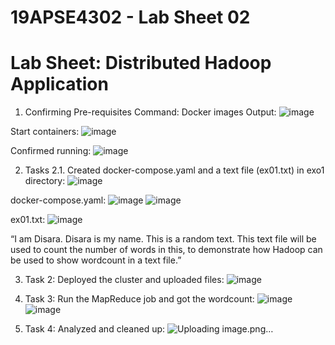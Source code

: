 # 19APSE4302 - Lab Sheet 02

# Lab Sheet: Distributed Hadoop Application
1.	Confirming Pre-requisites
Command:
Docker images
Output:
 ![image](https://github.com/user-attachments/assets/f7e4b645-6d32-4440-802b-fccb09996a56)

Start containers:
 ![image](https://github.com/user-attachments/assets/6ad65dbb-a610-4c19-8e94-5f6be1bebc08)

Confirmed running:
 ![image](https://github.com/user-attachments/assets/937671c0-0036-4e03-85d1-ad2a09500864)


2.	Tasks
2.1. Created docker-compose.yaml and a text file (ex01.txt) in exo1 directory:
![image](https://github.com/user-attachments/assets/c5e96f87-9ecf-4980-aba6-fee7fa3fa6b9)
 
docker-compose.yaml:
  ![image](https://github.com/user-attachments/assets/b517f24e-04c1-43e4-870b-c334043e69c4)
  ![image](https://github.com/user-attachments/assets/9c108f36-8f90-4437-8d68-2c3ab21712de)


ex01.txt:
 ![image](https://github.com/user-attachments/assets/9e8caaa8-1aee-4cc1-b630-c35529bc9cf6)

“I am Disara. Disara is my name. This is a random text. This text file will be used to count the number of words in this, to demonstrate how Hadoop can be used to show wordcount in a text file.”

3.	Task 2: Deployed the cluster and uploaded files:
 ![image](https://github.com/user-attachments/assets/40ecdf56-7008-4d97-a3d6-298c8dbd7f6c)


4.	Task 3: Run the MapReduce job and got the wordcount:
 ![image](https://github.com/user-attachments/assets/8010d3ef-7db2-4f48-afc0-811e21fb25a7)
![image](https://github.com/user-attachments/assets/a2fb4605-fc1c-4e22-acdf-c76b96ae8ba7)

 

5.	Task 4: Analyzed and cleaned up:
 ![Uploading image.png…]()

